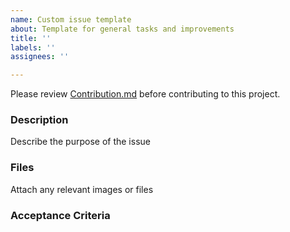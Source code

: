```yaml
---
name: Custom issue template
about: Template for general tasks and improvements
title: ''
labels: ''
assignees: ''

---
```


Please review [Contribution.md](https://github.com/nasa/earthdata-download/blob/master/CONTRIBUTING.md) before contributing to this project.

### Description
Describe the purpose of the issue

### Files
Attach any relevant images or files

### Acceptance Criteria
